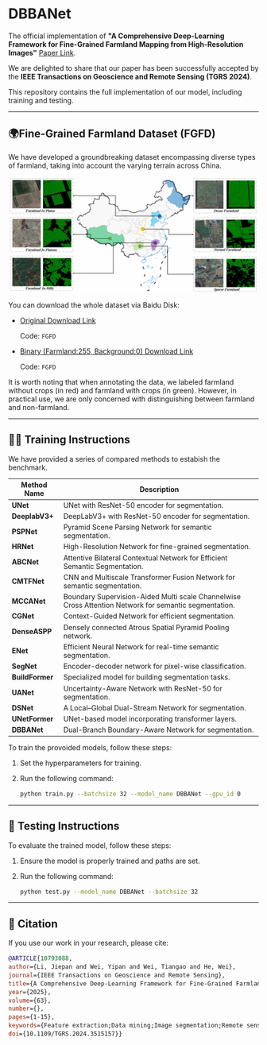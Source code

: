 # DBBANet


The official implementation of **"A Comprehensive Deep-Learning Framework for Fine-Grained Farmland Mapping from High-Resolution Images"** [Paper Link](https://ieeexplore.ieee.org/document/10793088).

We are delighted to share that our paper has been successfully accepted by the **IEEE Transactions on Geoscience and Remote Sensing (TGRS 2024)**.

This repository contains the full implementation of our model, including training and testing.

---

## 🌍Fine-Grained Farmland Dataset (FGFD)

We have developed a groundbreaking dataset encompassing diverse types of farmland, taking into account the varying terrain across China.

![Illustration of the geographic distribution of samples in the FGFD dataset](FGFD.png)

You can download the whole dataset via Baidu Disk:

- [Original Download Link](https://pan.baidu.com/s/1sxsG0gxLtvMEe4qREDRnew?pwd=FGFD)
  
  Code: `FGFD`
  
- [Binary (Farmland:255, Background:0) Download Link](https://pan.baidu.com/s/1kdGAowJ2Dcqyn-dUQWLHJA?pwd=FGFD)
  
  Code: `FGFD`

It is worth noting that when annotating the data, we labeled farmland without crops (in red) and farmland with crops (in green). However, in practical use, we are only concerned with distinguishing between farmland and non-farmland.

---

## 🏋️‍♀️ Training Instructions

We have provided a series of compared methods to estabish the benchmark.


| **Method Name** | **Description**                               |
|------------------|-----------------------------------------------|
| **UNet**         | UNet with ResNet-50 encoder for segmentation. |
| **DeeplabV3+**   | DeepLabV3+ with ResNet-50 encoder for segmentation. |
| **PSPNet**       | Pyramid Scene Parsing Network for semantic segmentation. |
| **HRNet**        | High-Resolution Network for fine-grained segmentation. |
| **ABCNet**       | Attentive Bilateral Contextual Network for Efficient Semantic Segmentation. |
| **CMTFNet**      | CNN and Multiscale Transformer Fusion Network for semantic segmentation. |
| **MCCANet**      | Boundary Supervision-Aided Multi scale Channelwise Cross Attention Network for semantic segmentation. |
| **CGNet**        | Context-Guided Network for efficient segmentation. |
| **DenseASPP**    | Densely connected Atrous Spatial Pyramid Pooling network. |
| **ENet**         | Efficient Neural Network for real-time semantic segmentation. |
| **SegNet**       | Encoder-decoder network for pixel-wise classification. |
| **BuildFormer**  | Specialized model for building segmentation tasks. |
| **UANet**        | Uncertainty-Aware Network with ResNet-50 for segmentation. |
| **DSNet**        | A Local–Global Dual-Stream Network for segmentation. |
| **UNetFormer**   | UNet-based model incorporating transformer layers. |
| **DBBANet**      | Dual-Branch Boundary-Aware Network for segmentation. |


To train the provoided models, follow these steps:

1. Set the hyperparameters for training.
2. Run the following command:

   ```bash
   python train.py --batchsize 32 --model_name DBBANet --gpu_id 0
   
---

## 🧪 Testing Instructions

To evaluate the trained model, follow these steps:

1. Ensure the model is properly trained and paths are set.
2. Run the following command:

   ```bash
   python test.py --model_name DBBANet --batchsize 32

---

## 📜 Citation

If you use our work in your research, please cite:

  ```bibtex
@ARTICLE{10793088,
  author={Li, Jiepan and Wei, Yipan and Wei, Tiangao and He, Wei},
  journal={IEEE Transactions on Geoscience and Remote Sensing}, 
  title={A Comprehensive Deep-Learning Framework for Fine-Grained Farmland Mapping From High-Resolution Images}, 
  year={2025},
  volume={63},
  number={},
  pages={1-15},
  keywords={Feature extraction;Data mining;Image segmentation;Remote sensing;Benchmark testing;Accuracy;Vectors;Semantics;Annotations;Production;Dual-branch;farmland extraction;remote sensing (RS);semantic segmentation},
  doi={10.1109/TGRS.2024.3515157}}
